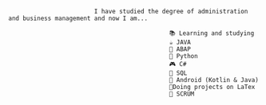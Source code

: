                             I have studied the degree of administration and business management and now I am...

                                                 📚 Learning and studying
                                                 ☕ JAVA
                                                 🐸 ABAP
                                                 🐍 Python
                                                 🎮 C#
                                                 💎 SQL
                                                 📱 Android (Kotlin & Java)
                                                 📝Doing projects on LaTex
                                                 🤔 SCRUM
